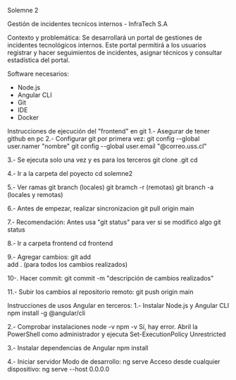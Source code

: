 Solemne 2

Gestión de incidentes tecnícos internos - InfraTech S.A

Contexto y problemática: Se desarrollará un portal de gestiones de incidentes tecnológicos internos. Este portal permitirá a los usuarios registrar y hacer seguimientos de incidentes, asignar técnicos y consultar estadística del portal.

Software necesarios:
- Node.js
- Angular CLI
- Git
- IDE
- Docker

Instrucciones de ejecución del "frontend" en git
1.- Asegurar de tener github en pc
2.- Configurar git por primera vez:
    git config --global user.namer "nombre"
    git config --global user.email "@correo.uss.cl"

3.- Se ejecuta solo una vez y es para los terceros
    git clone <url-del-repositorio>.git
    cd <nombre-de-la-carpeta-del-proyecto>

4.- Ir a la carpeta del poyecto
    cd solemne2

5.- Ver ramas 
    git branch (locales)
    git bramch -r (remotas)
    git branch -a (locales y remotas)

6.- Antes de empezar, realizar sincronizacion
    git pull origin main

7.- Recomendación: Antes usa "git status" para ver si se modificó algo
    git status

8.- Ir a carpeta frontend
    cd frontend

9.- Agregar cambios:
    git add <nombre-del-archivo>  
    add . (para todos los cambios realizados)

10-. Hacer commit:
    git commit -m "descripción de cambios realizados"

11.- Subir los cambios al repositorio remoto:
    git push origin main

Instrucciones de usos Angular en terceros:
1.- Instalar Node.js y Angular CLI
    npm install -g @angular/cli

2.- Comprobar instalaciones
    node -v
    npm -v
Sí, hay error. Abril la PowerShell como administrador y ejecuta
    Set-ExecutionPolicy Unrestricted

3.- Instalar dependencias de Angular
    npm install

4.- Iniciar servidor
    Modo de desarrollo: ng serve 
    Acceso desde cualquier dispositivo: ng serve --host 0.0.0.0
